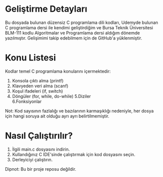﻿
# Geliştirme Detayları
Bu dosyada bulunan düzensiz C programlama dili kodları, Udemyde bulunan C programlama dersi ile kendimi geliştirdiğim ve Bursa Teknik Üniversitesi BLM-111 kodlu Algoritmalar ve Programlama dersi aldığım dönemde yazılmıştır. Gelişimimi takip edebilmem için de GitHub'a yüklenmiştir.

# Konu Listesi
Kodlar temel C programlama konularını içermektedir:

1. Konsola çıktı alma (printf)
2. Klavyeden veri alma (scanf)
3. Koşul ifadeleri (if, switch)
4. Döngüler (for, while, do-while)
5.Diziler<br/>
6.Fonksiyonlar<br/>

Not: Kod sayısının fazlalığı ve bazılarının karmaşıklığı nedeniyle, her dosya için hangi soruya ait olduğu ayrı ayrı belirtilmemiştir.

# Nasıl Çalıştırılır?
1. İlgili main.c dosyasını indirin.
2. Kullandığınız C IDE'sinde çalıştırmak için kod dosyasını seçin.
3. Derleyiciyi çalıştırın.

Dipnot: Bu bir proje reposu değildir.













